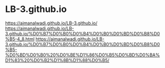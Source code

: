 # LB-3.github.io

https://aimanalwadi.github.io/LB-3.github.io/
https://aimanalwadi.github.io/LB-3.github.io/%D0%B7%D0%B0%D0%B4%D0%B0%D0%BD%D0%B8%D0%B5-4_8.html
https://aimanalwadi.github.io/LB-3.github.io/%D0%B7%D0%B0%D0%B4%D0%B0%D0%BD%D0%B8%D0%B5-%D0%BD%D0%B0%20%D0%BE%D1%86%D0%B5%D0%BD%D0%BA%D1%83%20%D0%B2%D1%8B%D1%88%D0%B5/
